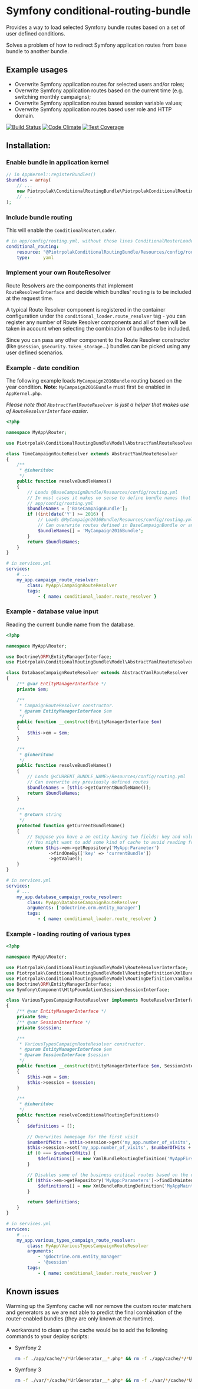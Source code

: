 # Symfony conditional-routing-bundle

Provides a way to load selected Symfony bundle routes based on a set of user defined conditions.

Solves a problem of how to redirect Symfony application routes from base bundle to another bundle.

## Example usages

* Overwrite Symfony application routes for selected users and/or roles;
* Overwrite Symfony application routes based on the current time (e.g. switching monthly campaigns);
* Overwrite Symfony application routes based session variable values;
* Overwrite Symfony application routes based user role and HTTP domain.

[![Build Status](https://travis-ci.org/piotrpolak/conditional-routing-bundle.svg)](https://travis-ci.org/piotrpolak/conditional-routing-bundle)
[![Code Climate](https://codeclimate.com/github/piotrpolak/conditional-routing-bundle/badges/gpa.svg)](https://codeclimate.com/github/piotrpolak/conditional-routing-bundle)
[![Test Coverage](https://codeclimate.com/github/piotrpolak/conditional-routing-bundle/badges/coverage.svg)](https://codeclimate.com/github/piotrpolak/conditional-routing-bundle/coverage)

## Installation:

### Enable bundle in application kernel

```php
// in AppKernel::registerBundles()
$bundles = array(
    // ...
    new Piotrpolak\ConditionalRoutingBundle\PiotrpolakConditionalRoutingBundle(),
    // ...
);
```

### Include bundle routing

This will enable the `ConditionalRouterLoader`.

```yaml
# in app/config/routing.yml, without those lines ConditionalRouterLoader will not be enabled
conditional_routing:
    resource: "@PiotrpolakConditionalRoutingBundle/Resources/config/routing.yml"
    type:     yaml
```

### Implement your own RouteResolver

Route Resolvers are the components that implement `RouteResolverInterface` and decide which bundles' routing is to be
included at the request time.

A typical Route Resolver component is registered in the container configuration under the
`conditional_loader.route_resolver` tag - you can register any number of Route Resolver components and all of them will
be taken in account when selecting the combination of bundles to be included.

Since you can pass any other component to the Route Resolver constructor (like `@session`, `@security.token_storage`...)
bundles can be picked using any user defined scenarios.

### Example - date condition

The following example loads `MyCampaign2016Bundle` routing based on the year condition. **Note:** `MyCampaign2016Bundle`
must first be enabled in `AppKernel.php`.

*Please note that `AbstractYamlRouteResolver` is just a helper that makes use of `RouteResolverInterface` easier.*

```php
<?php

namespace MyApp\Router;

use Piotrpolak\ConditionalRoutingBundle\Model\AbstractYamlRouteResolver;

class TimeCampaignRouteResolver extends AbstractYamlRouteResolver
{
    /**
     * @inheritdoc
     */
    public function resolveBundleNames()
    {
        // Loads @BaseCampaignBundle/Resources/config/routing.yml
        // In most cases it makes no sense to define bundle names that are ALWAYS loaded here as it can be done in the
        // app/config/routing.yml
        $bundleNames = ['BaseCampaignBundle'];
        if ((int)date('Y') >= 2016) {
            // Loads @MyCampaign2016Bundle/Resources/config/routing.yml
            // Can overwrite routes defined in BaseCampaignBundle or any other bundle
            $bundleNames[] = 'MyCampaign2016Bundle';
        }
        return $bundleNames;
    }
}
```

```yaml
# in services.yml
services:
    # ...
    my_app.campaign_route_resolver:
        class: MyApp\CampaignRouteResolver
        tags:
            - { name: conditional_loader.route_resolver }
```

### Example - database value input

Reading the current bundle name from the database.

```php
<?php

namespace MyApp\Router;

use Doctrine\ORM\EntityManagerInterface;
use Piotrpolak\ConditionalRoutingBundle\Model\AbstractYamlRouteResolver;

class DatabaseCampaignRouteResolver extends AbstractYamlRouteResolver
{
    /** @var EntityManagerInterface */
    private $em;

    /**
     * CampaignRouteResolver constructor.
     * @param EntityManagerInterface $em
     */
    public function __construct(EntityManagerInterface $em)
    {
        $this->em = $em;
    }

    /**
     * @inheritdoc
     */
    public function resolveBundleNames()
    {
        // Loads @<CURRENT_BUNDLE_NAME>/Resources/config/routing.yml
        // Can overwrite any previously defined routes
        $bundleNames = [$this->getCurrentBundleName()];
        return $bundleNames;
    }

    /**
     * @return string
     */
    protected function getCurrentBundleName()
    {
        // Suppose you have a an entity having two fields: key and value
        // You might want to add some kind of cache to avoid reading from DB at every request
        return $this->em->getRepository('MyApp:Parameter')
                ->findOneBy(['key' => 'currentBundle'])
                ->getValue();
    }
}
```

```yaml
# in services.yml
services:
    # ...
    my_app.database_campaign_route_resolver:
        class: MyApp\DatabaseCampaignRouteResolver
        arguments: ['@doctrine.orm.entity_manager']
        tags:
            - { name: conditional_loader.route_resolver }
```

### Example - loading routing of various types


```php
<?php

namespace MyApp\Router;

use Piotrpolak\ConditionalRoutingBundle\Model\RouteResolverInterface;
use Piotrpolak\ConditionalRoutingBundle\Model\RoutingDefinition\XmlBundleRoutingDefinition;
use Piotrpolak\ConditionalRoutingBundle\Model\RoutingDefinition\YamlBundleRoutingDefinition;
use Doctrine\ORM\EntityManagerInterface;
use Symfony\Component\HttpFoundation\Session\SessionInterface;

class VariousTypesCampaignRouteResolver implements RouteResolverInterface
{
    /** @var EntityManagerInterface */
    private $em;
    /** @var SessionInterface */
    private $session;

    /**
     * VariousTypesCampaignRouteResolver constructor.
     * @param EntityManagerInterface $em
     * @param SessionInterface $session
     */
    public function __construct(EntityManagerInterface $em, SessionInterface $session)
    {
        $this->em = $em;
        $this->session = $session;
    }

    /**
     * @inheritdoc
     */
    public function resolveConditionalRoutingDefinitions()
    {
        $definitions = [];

        // Overwrites homepage for the first visit
        $numberOfHits = $this->session->get('my_app.number_of_visits', 0);
        $this->session->set('my_app.number_of_visits', $numberOfHits + 1);
        if (0 === $numberOfHits) {
            $definitions[] = new YamlBundleRoutingDefinition('MyAppFirstVisitBundle');
        }

        // Disables some of the business critical routes based on the database value
        if ($this->em->getRepository('MyApp:Parameters')->findIsMaintenanceModeOn()) {
            $definitions[] = new XmlBundleRoutingDefinition('MyAppMaintenanceModeBundle');
        }

        return $definitions;
    }
}
```

```yaml
# in services.yml
services:
    # ...
    my_app.various_types_campaign_route_resolver:
        class: MyApp\VariousTypesCampaignRouteResolver
        arguments:
            - '@doctrine.orm.entity_manager'
            - '@session'
        tags:
            - { name: conditional_loader.route_resolver }
```

## Known issues

Warming up the Symfony cache will nor remove the custom router matchers and generators as we are not able to predict the
final combination of the router-enabled bundles (they are only known at the runtime).

A workaround to clean up the cache would be to add the following commands to your deploy scripts:

*   Symfony 2
    ```sh
    rm -f ./app/cache/*/*UrlGenerator__*.php* && rm -f ./app/cache/*/*UrlMatcher__*.php*
    ```

*   Symfony 3
    ```sh
    rm -f ./var/*/cache/*UrlGenerator__*.php* && rm -f ./var/*/cache/*UrlMatcher__*.php*
    ```
